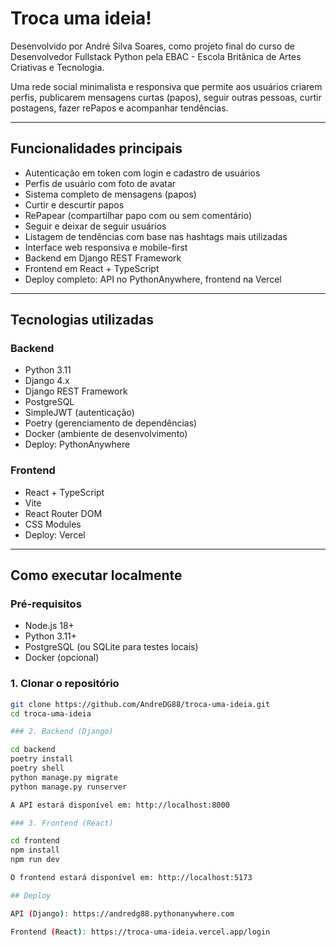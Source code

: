 # Troca uma ideia!

Desenvolvido por André Silva Soares, como projeto final do curso de Desenvolvedor Fullstack Python pela EBAC - Escola Britânica de Artes Criativas e Tecnologia.

Uma rede social minimalista e responsiva que permite aos usuários criarem perfis, publicarem mensagens curtas (papos), seguir outras pessoas, curtir postagens, fazer rePapos e acompanhar tendências.

---

## Funcionalidades principais

- Autenticação em token com login e cadastro de usuários
- Perfis de usuário com foto de avatar
- Sistema completo de mensagens (papos)
- Curtir e descurtir papos
- RePapear (compartilhar papo com ou sem comentário)
- Seguir e deixar de seguir usuários
- Listagem de tendências com base nas hashtags mais utilizadas
- Interface web responsiva e mobile-first
- Backend em Django REST Framework
- Frontend em React + TypeScript
- Deploy completo: API no PythonAnywhere, frontend na Vercel

---

## Tecnologias utilizadas

### Backend
- Python 3.11
- Django 4.x
- Django REST Framework
- PostgreSQL
- SimpleJWT (autenticação)
- Poetry (gerenciamento de dependências)
- Docker (ambiente de desenvolvimento)
- Deploy: PythonAnywhere

### Frontend
- React + TypeScript
- Vite
- React Router DOM
- CSS Modules
- Deploy: Vercel

---

## Como executar localmente

### Pré-requisitos
- Node.js 18+
- Python 3.11+
- PostgreSQL (ou SQLite para testes locais)
- Docker (opcional)

### 1. Clonar o repositório

```bash
git clone https://github.com/AndreDG88/troca-uma-ideia.git
cd troca-uma-ideia

### 2. Backend (Django)

cd backend
poetry install
poetry shell
python manage.py migrate
python manage.py runserver

A API estará disponível em: http://localhost:8000

### 3. Frontend (React)

cd frontend
npm install
npm run dev

O frontend estará disponível em: http://localhost:5173

## Deploy

API (Django): https://andredg88.pythonanywhere.com

Frontend (React): https://troca-uma-ideia.vercel.app/login




